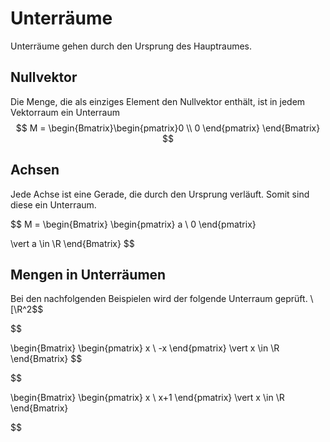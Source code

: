 # Unterräume
Unterräume gehen durch den Ursprung des Hauptraumes.
## Nullvektor
Die Menge, die als einziges Element den Nullvektor enthält, ist in jedem Vektorraum ein Unterraum
$$
M = \begin{Bmatrix}\begin{pmatrix}0 \\ 0 \end{pmatrix} \end{Bmatrix}
$$


## Achsen
Jede Achse ist eine Gerade, die durch den Ursprung verläuft. Somit sind diese ein Unterraum.

$$
M = \begin{Bmatrix} 
\begin{pmatrix} a \\ 0 \end{pmatrix}

\vert a \in \R
\end{Bmatrix}
$$


## Mengen in Unterräumen
Bei den nachfolgenden Beispielen wird der folgende Unterraum geprüft. \\[\R^2$$

$$

\begin{Bmatrix}
\begin{pmatrix}
x \\ -x
\end{pmatrix}
\vert x \in \R
\end{Bmatrix}
$$

$$

\begin{Bmatrix}
\begin{pmatrix}
x \\
x+1
\end{pmatrix}
\vert
x \in \R
\end{Bmatrix}

$$

